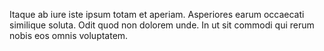 Itaque ab iure iste ipsum totam et aperiam. Asperiores earum occaecati similique soluta. Odit quod non dolorem unde. In ut sit commodi qui rerum nobis eos omnis voluptatem.